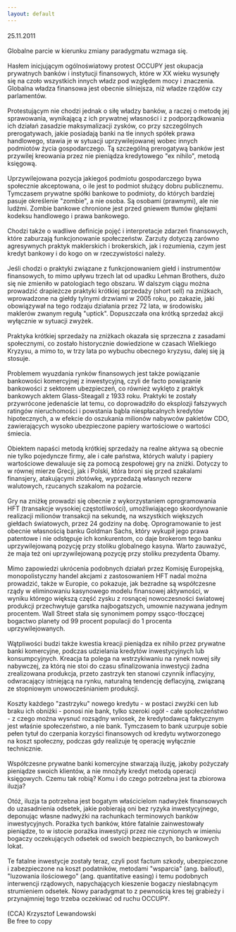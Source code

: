 ```yaml
---
layout: default
---
```

<!--95--><p style="margin: 0px 0px 18px; font-size: 18px; font-family: Helvetica;">
25.11.2011<br><br>Globalne parcie w kierunku zmiany paradygmatu wzmaga się. <br><br>Hasłem inicjującym ogólnoświatowy protest OCCUPY jest okupacja prywatnych banków i instytucji finansowych, które w XX wieku wysunęły się na czoło wszystkich innych władz pod względem mocy i znaczenia. Globalna władza finansowa jest obecnie silniejsza, niż władze rządów czy parlamentów. <br><br>Protestującym nie chodzi jednak o siłę władzy banków, a raczej o metodę jej sprawowania, wynikającą z ich prywatnej własności i z podporządkowania ich działań zasadzie maksymalizacji zysków, co przy szczególnych prerogatywach, jakie posiadają banki na tle innych spółek prawa handlowego, stawia je w sytuacji uprzywilejowanej wobec innych podmiotów życia gospodarczego. Tą szczególną prerogatywą banków jest przywilej kreowania przez nie pieniądza kredytowego "ex nihilo", metodą księgową.<br><br>Uprzywilejowana pozycja jakiegoś podmiotu gospodarczego bywa społecznie akceptowana, o ile jest to podmiot służący dobru publicznemu. Tymczasem prywatne spółki bankowe to podmioty, do których bardziej pasuje określenie "zombie", a nie osoba. Są osobami (prawnymi), ale nie ludźmi. Zombie bankowe chronione jest przed gniewem tłumów glejtami kodeksu handlowego i prawa bankowego. <br><br>Chodzi także o wadliwe definicje pojęć i interpretacje zdarzeń finansowych, które zaburzają funkcjonowanie społeczeństw. Zarzuty dotyczą zarówno agresywnych praktyk maklerskich i brokerskich, jak i rozumienia, czym jest kredyt bankowy i do kogo on w rzeczywistości należy.<br><br>Jeśli chodzi o praktyki związane z funkcjonowaniem giełd i instrumentów finansowych, to mimo upływu trzech lat od upadku Lehman Brothers, dużo się nie zmieniło w patologiach tego obszaru. W dalszym ciągu można prowadzić drapieżcze praktyki krótkiej sprzedaży (short sell) na zniżkach, wprowadzone na giełdy tylnymi drzwiami w 2005 roku, po zakazie, jaki obowiązywał na tego rodzaju działania przez 72 lata, w środowisku maklerów zwanym regułą "uptick". Dopuszczała ona krótką sprzedaż akcji wyłącznie w sytuacji zwyżek.<br><br>Praktyka krótkiej sprzedaży na zniżkach okazała się sprzeczna z zasadami społecznymi, co zostało historycznie dowiedzione w czasach Wielkiego Kryzysu, a mimo to, w trzy lata po wybuchu obecnego kryzysu, dalej się ją stosuje.<br><br>Problemem wyuzdania rynków finansowych jest także powiązanie bankowości komercyjnej z inwestycyjną, czyli de facto powiązanie bankowości z sektorem ubezpieczeń, co również wyklęto z praktyk bankowych aktem Glass-Steagall z 1933 roku. Praktyki te zostały przywrócone jedenaście lat temu, co doprowadziło do eksplozji fałszywych ratingów nieruchomości i powstania bąbla niespłacalnych kredytów hipotecznych, a w efekcie do oszukania milionów nabywców pakietów CDO, zawierających wysoko ubezpieczone papiery wartościowe o wartości śmiecia.<br><br>Obiektem napaści metodą krótkiej sprzedaży na realne aktywa są obecnie nie tylko pojedyncze firmy, ale i całe państwa, których waluty i papiery wartościowe dewaluuje się za pomocą zespołowej gry na zniżki. Dotyczy to w równej mierze Grecji, jak i Polski, która broni się przed szakalami finansjery, atakującymi złotówkę, wyprzedażą własnych rezerw walutowych, rzucanych szakalom na pożarcie. <br><br>Gry na zniżkę prowadzi się obecnie z wykorzystaniem oprogramowania HFT (transakcje wysokiej częstotliwości), umożliwiającego skoordynowanie realizacji milionów transakcji na sekundę, na wszystkich większych giełdach światowych, przez 24 godziny na dobę. Oprogramowanie to jest obecnie własnością banku Goldman Sachs, który wykupił jego prawa patentowe i nie odstępuje ich konkurentom, co daje brokerom tego banku uprzywilejowaną pozycję przy stoliku globalnego kasyna. Warto zauważyć, że maja też oni uprzywilejowaną pozycję przy stoliku prezydenta Obamy.<br><br>Mimo zapowiedzi ukrócenia podobnych działań przez Komisję Europejską, monopolistyczny handel akcjami z zastosowaniem HFT nadal można prowadzić, także w Europie, co pokazuje, jak bezradne są współczesne rządy w eliminowaniu kasynowego modelu finansowej aktywności, w wyniku którego większą część zysku z rosnącej nowoczesności światowej produkcji przechwytuje garstka najbogatszych, umownie nazywana jednym procentem. Wall Street stała się synonimem pompy ssąco-tłoczącej bogactwo planety od 99 procent populacji do 1 procenta uprzywilejowanych.<br><br>Wątpliwości budzi także kwestia kreacji pieniądza ex nihilo przez prywatne banki komercyjne, podczas udzielania kredytów inwestycyjnych lub konsumpcyjnych. Kreacja ta polega na wstrzykiwaniu na rynek nowej siły nabywczej, za którą nie stoi do czasu sfinalizowania inwestycji żadna zrealizowana produkcja, przeto zastrzyk ten stanowi czynnik inflacyjny, odwracający istniejącą na rynku, naturalną tendencję deflacyjną, związaną ze stopniowym unowocześnianiem produkcji. <br><br>Koszty każdego "zastrzyku" nowego kredytu - w postaci zwyżki cen lub braku ich obniżki - ponosi nie bank, tylko szeroki ogół - całe społeczeństwo - z czego można wysnuć rozsądny wniosek, że kredytodawcą faktycznym jest właśnie społeczeństwo, a nie bank. Tymczasem to bank uzurpuje sobie pełen tytuł do czerpania korzyści finansowych od kredytu wytworzonego na koszt społeczny, podczas gdy realizuje tę operację wyłącznie technicznie.<br><br>Współczesne prywatne banki komercyjne stwarzają iluzję, jakoby pożyczały pieniądze swoich klientów, a nie mnożyły kredyt metodą operacji księgowych. Czemu tak robią? Komu i do czego potrzebna jest ta zbiorowa iluzja? <br><br>Otóż, iluzja ta potrzebna jest bogatym właścicielom nadwyżek finansowych do uzasadnienia odsetek, jakie pobierają oni bez ryzyka inwestycyjnego, deponując własne nadwyżki na rachunkach terminowych banków inwestycyjnych. Porażka tych banków, które fatalnie zainwestowały pieniądze, to w istocie porażka inwestycji przez nie czynionych w imieniu bogaczy oczekujących odsetek od swoich bezpiecznych, bo bankowych lokat.<br><br>Te fatalne inwestycje zostały teraz, czyli post factum szkody, ubezpieczone i zabezpieczone na koszt podatników, metodami "wsparcia" (ang. bailout), "luzowania ilościowego" (ang. quantitative easing) i temu podobnych interwencji rządowych, napychających kieszenie bogaczy niesłabnącym strumieniem odsetek. Nowy paradygmat to z pewnością kres tej grabieży i przynajmniej tego trzeba oczekiwać od ruchu OCCUPY.<br><br>(CCA) Krzysztof Lewandowski<br>Be free to copy<br></p>